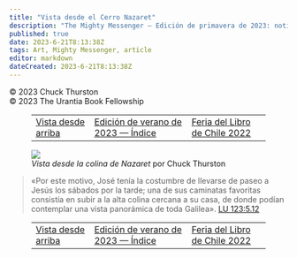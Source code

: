 ```yaml
---
title: "Vista desde el Cerro Nazaret"
description: "The Mighty Messenger — Edición de primavera de 2023: noticias y opiniones para los lectores de El Libro de Urantia"
published: true
date: 2023-6-21T8:13:38Z
tags: Art, Mighty Messenger, article
editor: markdown
dateCreated: 2023-6-21T8:13:38Z
---
```


<p class="v-card v-sheet theme--light grey lighten-3 px-2">© 2023  Chuck Thurston<br>© 2023 The Urantia Book Fellowship</p>
<figure class="table chapter-navigator">
  <table>
    <tbody>
      <tr>
        <td>
        <a href="/es/article/Chuck_Thurston/View_from_Above">
          <span class="mdi mdi-arrow-left-drop-circle"></span><span class="pl-2">Vista desde arriba</span>
        </a>
        </td>
        <td>
        <a href="/es/index/articles_mighty_messenger#edición-de-verano-de-2023">
          <span class="mdi mdi-book-open-variant"></span><span class="pl-2">Edición de verano de 2023 — Índice</span>
        </a>
        </td>
        <td>
        <a href="/es/article/Pablo_Segovia/Chilean_Book_Fair_2022">
          <span class="pr-2">Feria del Libro de Chile 2022</span><span class="mdi mdi-arrow-right-drop-circle"></span>
        </a>
        </td>
      </tr>
    </tbody>
  </table>
</figure>



<figure id="Figure_1" class="image urantiapedia">
<img src="/image/article/The_Mighty_Messenger/2023_Spring/027.jpg">
<figcaption><em>Vista desde la colina de Nazaret</em> por Chuck Thurston</figcaption>
</figure>


> «Por este motivo, José tenía la costumbre de llevarse de paseo a Jesús los sábados por la tarde; una de sus caminatas favoritas consistía en subir a la alta colina cercana a su casa, de donde podían contemplar una vista panorámica de toda Galilea». <a id="a43_236"></a>[LU 123:5.12](/es/The_Urantia_Book/123#p5_12)



<figure class="table chapter-navigator">
  <table>
    <tbody>
      <tr>
        <td>
        <a href="/es/article/Chuck_Thurston/View_from_Above">
          <span class="mdi mdi-arrow-left-drop-circle"></span><span class="pl-2">Vista desde arriba</span>
        </a>
        </td>
        <td>
        <a href="/es/index/articles_mighty_messenger#edición-de-verano-de-2023">
          <span class="mdi mdi-book-open-variant"></span><span class="pl-2">Edición de verano de 2023 — Índice</span>
        </a>
        </td>
        <td>
        <a href="/es/article/Pablo_Segovia/Chilean_Book_Fair_2022">
          <span class="pr-2">Feria del Libro de Chile 2022</span><span class="mdi mdi-arrow-right-drop-circle"></span>
        </a>
        </td>
      </tr>
    </tbody>
  </table>
</figure>
